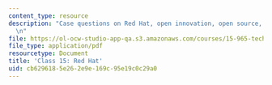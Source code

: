 ```yaml
---
content_type: resource
description: "Case questions on Red Hat, open innovation, open source, and value capture.\r\
  \n"
file: https://ol-ocw-studio-app-qa.s3.amazonaws.com/courses/15-965-technology-strategy-for-system-design-and-management-spring-2009/cb6296185e262e9e169c95e19c0c29a0_MIT15_965S09_case15.pdf
file_type: application/pdf
resourcetype: Document
title: 'Class 15: Red Hat'
uid: cb629618-5e26-2e9e-169c-95e19c0c29a0
---
```

